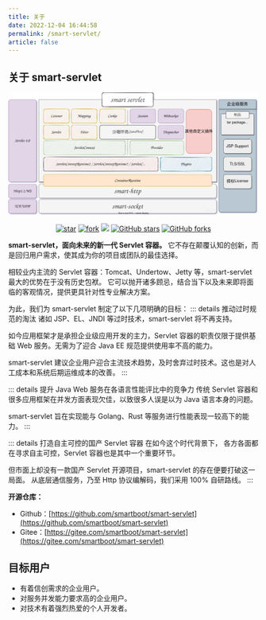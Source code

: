 ```yaml
---
title: 关于
date: 2022-12-04 16:44:58
permalink: /smart-servlet/
article: false
---
```



## 关于 smart-servlet

![](../img/smart-servlet.svg)
<p align="center">
  <a href='https://gitee.com/smartboot/smart-servlet' target="_blank"><img src='https://gitee.com/smartboot/smart-servlet/badge/star.svg?theme=gvp' alt='star' class="no-zoom"/></a>
  <a href='https://gitee.com/smartboot/smart-servlet' target="_blank"><img src='https://gitee.com/smartboot/smart-servlet/badge/fork.svg?theme=gvp' alt='fork' class="no-zoom"/></a>
  <a href="https://www.murphysec.com/console/report/1758463839189479424/1758464923148718080?allow=1" alt="OSCS Status" target="_blank"><img src="https://www.oscs1024.com/platform/badge/smartboot/smart-servlet.svg?size=small" class="no-zoom"/></a>
  <a href="https://github.com/smartboot/smart-servlet" target="_blank"><img src='https://img.shields.io/github/stars/smartboot/smart-servlet' alt='GitHub stars' class="no-zoom"></a>
  <a href="https://github.com/smartboot/smart-servlet" target="_blank"><img src='https://img.shields.io/github/forks/smartboot/smart-servlet' alt='GitHub forks' class="no-zoom"></a>
</p>

[//]: # (### 项目背景)

[//]: # ()
[//]: # (如果你是一位有着15年以上 Java 开发经验的程序员，应该经历过当初 JSP/Servlet 落幕，以及往后 SSH 的崛起，并一路见证 Spring 建立统治地位。 )

[//]: # ()
[//]: # (**为什么如今 Servlet 逐渐淡出 Javaer 的视线？同时大家一边吐槽 Java 的臃肿，又一边不断地打造各类应用框架？)

[//]: # (个人愚见，很大一部分原因在于 Java EE 规范过于全面。它几乎涵盖了企业应用开发所会面临的方方面面挑战，并提出了一系列应对规范。**)

[//]: # ()
[//]: # (但是很遗憾，没有一个解决方案能解决所有问题。但凡试图提供全方位解决方案的产品，势必让自身成为一个大杂烩，而且是杂而不精，这种结果通俗来讲就是：**臃肿**。)

[//]: # (我们所经历的各个技术时代，都在持续创造并承受这类因果。)

[//]: # ()
[//]: # (回顾早期 **应用程序 + Java EE服务器** 的开发模式，催生了 WebLogic、Websphere、JBoss、Glassfish 等一系列商业化产品。)

[//]: # (但这种模式在研发、运维、运营成本等方面都有明显缺陷，而且随着 Java EE 规范的不断升级，Java EE 服务器也变得越来越难用。)

[//]: # ()
[//]: # (后来 **应用程序** 这一侧慢慢剥离了一些通用能力并形成应用框架，使得企业对于 **Java EE 服务器** 的依赖逐渐降低，形成了 **应用框架 + 应用框架 + Servlet 容器** 的全新模式。)

[//]: # (tomcat、jetty、resin、undertow 等免费开源 Servlet 容器成为了企业的新宠儿，各类应用框架也如雨后春笋般不断涌现。当时几乎每家公司都有一套自研的应用框架，直至后来 Spring MVC 成为行业主流。)

[//]: # ()
[//]: # (应用框架普及后，又开启了一个新的轮回。主流的应用框架又回归到早期 Java EE 的状态，也开始提供一个完整的生态体系用以满足企业的各方面需求。)

[//]: # (有所进步的是，设计思路从原先大而全的一体化解决方案，进化成如今的模块化、微服务化，主打一个集成与被集成的能力。)

[//]: # ()
[//]: # (现如今，鲜有人关注 Servlet 的发展，Servlet 容器也失去与了创新力。背负着一些已无人使用的历史包袱，并替应用框架承担着那些无辜的骂名)

[//]: # (（其实所谓的Java程序资源占比高、性能低下等问题，很大程度上是应用框架导致的）。)

**smart-servlet，面向未来的新一代 Servlet 容器。**
它不存在颠覆认知的创新，而是回归用户需求，使其成为你的项目或团队的最佳选择。

相较业内主流的 Servlet 容器：Tomcat、Undertow、Jetty 等，smart-servlet 最大的优势在于没有历史包袱。
它可以抛开诸多顾忌，结合当下以及未来即将面临的客观情况，提供更具针对性专业解决方案。

为此，我们为 smart-servlet 制定了以下几项明确的目标：
::: details 推动过时规范的淘汰
诸如 JSP、EL、JNDI 等过时技术，smart-servlet 将不再支持。

如今应用框架才是承担企业级应用开发的主力，Servlet 容器的职责仅限于提供基础 Web 服务。无需为了迎合 Java EE 规范提供使用率不高的能力。

smart-servlet 建议企业用户迎合主流技术趋势，及时舍弃过时技术。这也是对人工成本和系统后期运维成本的改善。
:::

::: details 提升 Java Web 服务在各语言性能评比中的竞争力
传统 Servlet 容器和很多应用框架在并发方面表现欠佳，以致很多人误是以为 Java 语言本身的问题。

smart-servlet 旨在实现能与 Golang、Rust 等服务进行性能表现一较高下的能力。 
:::

::: details 打造自主可控的国产 Servlet 容器
在如今这个时代背景下， 各方各面都在寻求自主可控，Servlet 容器也是其中一个重要环节。

但市面上却没有一款国产 Servlet 开源项目，smart-servlet 的存在便要打破这一局面。
从底层通信服务，乃至 Http 协议编解码，我们采用 100% 自研路线。
:::



**开源仓库：**

- Github：[https://github.com/smartboot/smart-servlet](https://github.com/smartboot/smart-servlet)
- Gitee：[https://gitee.com/smartboot/smart-servlet](https://gitee.com/smartboot/smart-servlet)


## 目标用户
- 有着信创需求的企业用户。
- 对服务并发能力要求高的企业用户。
- 对技术有着强烈热爱的个人开发者。